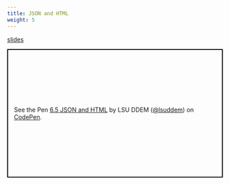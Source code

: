 ```yaml
---
title: JSON and HTML
weight: 5
---
```


[slides](presentation)

<p class="codepen" data-height="600" data-theme-id="33744" data-default-tab="js,result" data-user="lsuddem" data-slug-hash="5636b6fe61a26ce2f1e29cc263a13ee3" data-editable="true" style="height: 300px; box-sizing: border-box; display: flex; align-items: center; justify-content: center; border: 2px solid black; margin: 1em 0; padding: 1em;" data-pen-title="6.5 JSON and HTML">
  <span>See the Pen <a href="https://codepen.io/lsuddem/pen/5636b6fe61a26ce2f1e29cc263a13ee3/">
  6.5 JSON and HTML</a> by LSU DDEM (<a href="https://codepen.io/lsuddem">@lsuddem</a>)
  on <a href="https://codepen.io">CodePen</a>.</span>
</p>
<script async src="https://static.codepen.io/assets/embed/ei.js"></script>